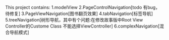 This project contains:
1.modelView
2.PageControlNavigation[todo 有bug，待修复]
3.PageViewNavigation[图书翻页效果]
4.tabNavigation[标签导航]
5.treeNavigation[树形导航，其中有个问题:在修改故事版中Root View Controller的Custome Class 不能选择ViewController]
6.complexNavigation[混合导航模式]